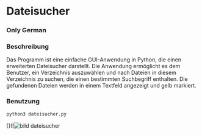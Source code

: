 # Dateisucher
### Only German

### Beschreibung
Das Programm ist eine einfache GUI-Anwendung in Python, die einen erweiterten Dateisucher darstellt.
Die Anwendung ermöglicht es dem Benutzer, ein Verzeichnis auszuwählen und nach Dateien in diesem Verzeichnis zu suchen, die einen bestimmten Suchbegriff enthalten.
Die gefundenen Dateien werden in einem Textfeld angezeigt und gelb markiert.


### Benutzung  
```bash
python3 dateisucher.py
```

[](!![bild dateisucher](https://github.com/n1lt3x/Dateisucher/assets/165163116/695e68f7-9697-415b-9226-d05580d8c879)
